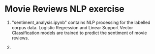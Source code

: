 # Movie Reviews NLP exercise

1. "sentiment_analysis.ipynb" contains NLP processing for the labelled corpus data. Logistic Regression and Linear Support Vector Classification models are trained to predict the sentiment of movie reviews.

2.

